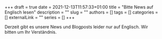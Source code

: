 +++ 
draft = true
date = 2021-12-13T11:57:33+01:00
title = "Bitte News auf Englisch lesen"
description = ""
slug = ""
authors = []
tags = []
categories = []
externalLink = ""
series = []
+++

Derzeit gibt es unsere News und Blogposts leider nur auf Englisch. Wir bitten 
um Ihr Verständnis. 